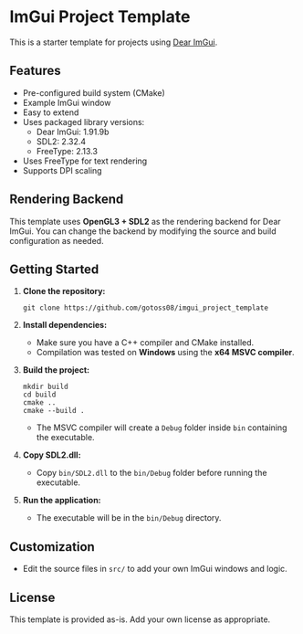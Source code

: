 # ImGui Project Template

This is a starter template for projects using [Dear ImGui](https://github.com/ocornut/imgui).

## Features

- Pre-configured build system (CMake)
- Example ImGui window
- Easy to extend
- Uses packaged library versions:
  - Dear ImGui: 1.91.9b
  - SDL2: 2.32.4
  - FreeType: 2.13.3
- Uses FreeType for text rendering
- Supports DPI scaling

## Rendering Backend

This template uses **OpenGL3 + SDL2** as the rendering backend for Dear ImGui.
You can change the backend by modifying the source and build configuration as needed.

## Getting Started

1. **Clone the repository:**
   ```https://github.com/gotoss08/imgui_project_template
   git clone https://github.com/gotoss08/imgui_project_template
   ```

2. **Install dependencies:**
   - Make sure you have a C++ compiler and CMake installed.
   - Compilation was tested on **Windows** using the **x64 MSVC compiler**.

3. **Build the project:**
   ```
   mkdir build
   cd build
   cmake ..
   cmake --build .
   ```
   - The MSVC compiler will create a `Debug` folder inside `bin` containing the executable.

4. **Copy SDL2.dll:**
   - Copy `bin/SDL2.dll` to the `bin/Debug` folder before running the executable.

5. **Run the application:**
   - The executable will be in the `bin/Debug` directory.

## Customization

- Edit the source files in `src/` to add your own ImGui windows and logic.

## License

This template is provided as-is. Add your own license as appropriate.
